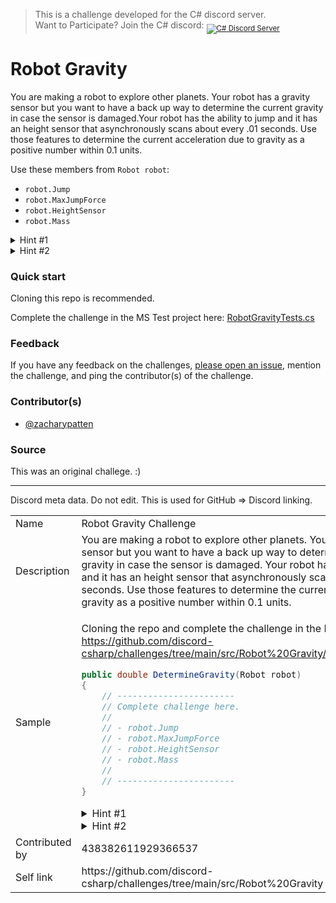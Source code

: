 ﻿> This is a challenge developed for the C# discord server.<br/>
> Want to Participate? Join the C# discord: <sub><a href="https://discord.gg/csharp"><img src="https://img.shields.io/discord/143867839282020352?logo=discord&logoColor=ffffff&color=7389D8" title="C# Discord Server" /></a></sub>

# Robot Gravity

You are making a robot to explore other planets. Your robot has a gravity sensor but you want to 
have a back up way to determine the current gravity in case the sensor is damaged.Your robot has
the ability to jump and it has an height sensor that asynchronously scans about every .01 seconds.
Use those features to determine the current acceleration due to gravity as a positive number
within 0.1 units.

Use these members from `Robot robot`:
- `robot.Jump`
- `robot.MaxJumpForce`
- `robot.HeightSensor`
- `robot.Mass`

<details>
<summary>Hint #1</summary>

The equation for the vertical position of a projectile is `p = -.5*g*s^2 + v*s + i` where
- `p` is vertical position
- `g` is acceleration due to gravity
- `s` is time
- `v` is initial velocity (in this case initial velocity is the parameter to `robot.Jump` divided by `robot.Mass`)
- `i` is initial vertical (in this case i is always 0)

</details>

<details>
<summary>Hint #2</summary>

`robot.HeightSensor` is an event. You need to make an event handler with the same method signature and subscribe to the event.

```cs
void HandleHeightSensor(double height, DateTime time)
{
	// some code here...
}

robot.HeightSensor += HandleHeightSensor;
```

</details>

### Quick start

Cloning this repo is recommended.

Complete the challenge in the MS Test project here: [RobotGravityTests.cs](RobotGravityTests.cs)

### Feedback

If you have any feedback on the challenges, [please open an issue](https://github.com/discord-csharp/challenges/issues/new/choose), mention the challenge, and ping the contributor(s) of the challenge.

### Contributor(s)

- [@zacharypatten](https://github.com/ZacharyPatten)

### Source

This was an original challege. :)

---

Discord meta data. Do not edit. This is used for GitHub => Discord linking.

<table>
<tr>
	<td>Name
	<td>Robot Gravity Challenge
<tr>
	<td>Description
	<td>You are making a robot to explore other planets. Your robot has a gravity sensor but you want to have a back up way to determine the current gravity in case the sensor is damaged. Your robot has the ability to jump and it has an height sensor that asynchronously scans about every .01 seconds. Use those features to determine the current acceleration due to gravity as a positive number within 0.1 units.
<tr>
	<td>Sample
	<td>
    
Cloning the repo and complete the challenge in the MS Test project here: https://github.com/discord-csharp/challenges/tree/main/src/Robot%20Gravity/RobotGravityTests.cs

```cs
public double DetermineGravity(Robot robot)
{
	// -----------------------
	// Complete challenge here.
	//
	// - robot.Jump
	// - robot.MaxJumpForce
	// - robot.HeightSensor
	// - robot.Mass
	//
	// -----------------------
}
```

<details>
<summary>Hint #1</summary>

The equation for the vertical position of a projectile is `p = -.5*g*s^2 + v*s + i` where
- `p` is vertical position
- `g` is acceleration due to gravity
- `s` is time
- `v` is initial velocity (in this case initial velocity is the parameter to `robot.Jump` divided by `robot.Mass`)
- `i` is initial vertical (in this case i is always 0)

</details>

<details>
<summary>Hint #2</summary>

`robot.HeightSensor` is an event. You need to make an event handler with the same method signature and subscribe to the event.

```cs
void HandleHeightSensor(double height, DateTime time)
{
	// some code here...
}

robot.HeightSensor += HandleHeightSensor;
```

</details>
<tr>
	<td>Contributed by
	<td>438382611929366537
<tr>
	<td>Self link
	<td>https://github.com/discord-csharp/challenges/tree/main/src/Robot%20Gravity
</table>